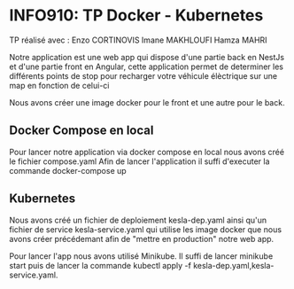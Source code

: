 # INFO910: TP Docker - Kubernetes

TP réalisé avec : Enzo CORTINOVIS Imane MAKHLOUFI Hamza MAHRI

Notre application est une web app qui dispose d'une partie back en NestJs et d'une partie front en Angular, cette application permet de determiner les différents points de stop pour recharger votre véhicule élèctrique sur une map en fonction de celui-ci

Nous avons créer une image docker pour le front et une autre pour le back.

## Docker Compose en local

Pour lancer notre application via docker compose en local nous avons créé le fichier compose.yaml 
Afin de lancer l'application il suffi d'executer la commande docker-compose up

## Kubernetes

Nous avons créé un fichier de deploiement kesla-dep.yaml ainsi qu'un fichier de service kesla-service.yaml qui utilise les image docker que nous avons créer précédemant afin de "mettre en production" notre web app.

Pour lancer l'app nous avons utilisé Minikube.
Il suffi de lancer minikube start puis de lancer la commande kubectl apply -f kesla-dep.yaml,kesla-service.yaml.
